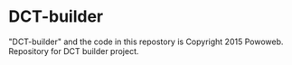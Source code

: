 # DCT-builder
"DCT-builder" and the code in this repostory is Copyright 2015 Powoweb.
Repository for DCT builder project.
